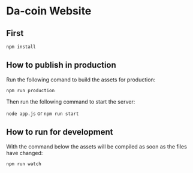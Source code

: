 # Da-coin Website

## First
`npm install`

## How to publish in production
Run the following comand to build the assets for production:

`npm run production`

Then run the following command to start the server:

`node app.js` or `npm run start`

## How to run for development
With the command below the assets will be compiled as soon as the files have changed:

`npm run watch`
